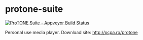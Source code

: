 # protone-suite
[![ProTONE Suite - Appveyor Build Status](https://ci.appveyor.com/api/projects/status/ifocbjuv3btx2spu?svg=true)](https://ci.appveyor.com/project/octavian-paraschiv/protone-suite)

Personal use media player. 
Download site: http://ocpa.ro/protone
